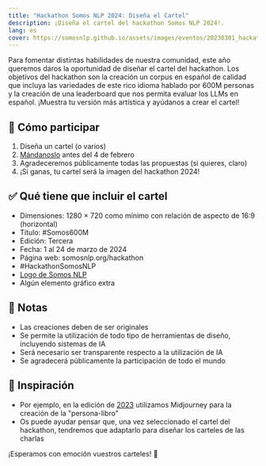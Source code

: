 ```yaml
---
title: "Hackathon Somos NLP 2024: Diseña el Cartel"
description: ¡Diseña el cartel del hackathon Somos NLP 2024!.
lang: es
cover: https://somosnlp.github.io/assets/images/eventos/20230301_hackathon_wip.png
---
```


Para fomentar distintas habilidades de nuestra comunidad, este año queremos daros la oportunidad de diseñar el cartel del hackathon. Los objetivos del hackathon son la creación un corpus en español de calidad que incluya las variedades de este rico idioma hablado por 600M personas y la creación de una leaderboard que nos permita evaluar los LLMs en español. ¡Muestra tu versión más artística y ayúdanos a crear el cartel!

## 🎨 Cómo participar

1. Diseña un cartel (o varios)
2. [Mándanoslo](https://forms.gle/iJrKZtBXvnAk5Ji38) antes del 4 de febrero
3. Agradeceremos públicamente todas las propuestas (si quieres, claro)
4. ¡Si ganas, tu cartel será la imagen del hackathon 2024!

## ✅ Qué tiene que incluir el cartel

- Dimensiones: 1280 × 720 como mínimo con relación de aspecto de 16:9 (horizontal)
- Título: #Somos600M
- Edición: Tercera
- Fecha: 1 al 24 de marzo de 2024
- Página web: somosnlp.org/hackathon
- #HackathonSomosNLP
- [Logo de Somos NLP](https://github.com/somosnlp/assets/blob/main/logo_somos_nlp.png)
- Algún elemento gráfico extra

## 📝 Notas

- Las creaciones deben de ser originales
- Se permite la utilización de todo tipo de herramientas de diseño, incluyendo sistemas de IA
- Será necesario ser transparente respecto a la utilización de IA
- Se agradecerá públicamente la participación de todo el mundo

## 🤔 Inspiración

- Por ejemplo, en la edición de [2023](https://somosnlp.org/hackathon-2023) utilizamos Midjourney para la creación de la "persona-libro"
- Os puede ayudar pensar que, una vez seleccionado el cartel del hackathon, tendremos que adaptarlo para diseñar los carteles de las charlas

¡Esperamos con emoción vuestros carteles! 🤩

<!-- Idea: Hilo en twitter con los carteles por orden de entrega -->
